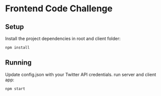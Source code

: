 #  Frontend Code Challenge

## Setup

Install the project dependencies in root and client folder:

`npm install`

## Running

Update config.json with your Twitter API credentials.
run server and client app:

`npm start`
